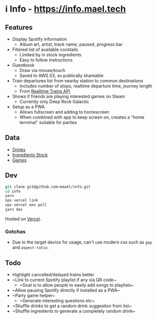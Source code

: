 # ℹ️ Info - https://info.mael.tech

## Features

- Display Spotify information
  - Album art, artist, track name, paused, progress bar
- Filtered list of available cocktails
  - Limited by in stock ingredients
  - Easy to follow instructions
- Guestbook
  - Draw via mouse/touch
  - Saved to AWS S3, so publically shareable
- Train departures list from nearby station to common destinations
  - Includes number of stops, realtime departure time, journey length
  - From [Realtime Trains API](https://api.rtt.io/)
- Shows if friends are playing interested games on Steam
  - Currently only Deep Rock Galactic
- Setup as a PWA
  - Allows fullscreen and adding to homescreen
  - When combined with app to keep screen on, creates a "home terminal" suitable for parties

## Data

- [Drinks](./data/drinks.md)
- [Ingredients Stock](./data/stock.md)
- [Games](./data/games.md)

## Dev

```sh
git clone git@github.com:maael/info.git
cd info
yarn
npx vercel link
npx vercel env pull
yarn dev
```

Hosted on [Vercel](https://vercel.com).

### Gotchas

- Due to the target device for usage, can't use modern css such as `gap` and `aspect-ratio`.

## Todo

- Highlight cancelled/delayed trains better
- ~Link to current Spotify playlist if any via QR code~
  - ~Goal is to allow people to easily add songs to playlists~
- ~Allow pausing Spotify directly if installed as a PWA~
- ~Party game helper~
  - ~Generate interesting questions etc~
- ~Shuffle drinks to get a random drink suggestion from list~
- ~Shuffle ingredients to generate a completely random drink~

